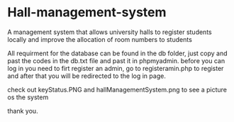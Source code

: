 # Hall-management-system
A management system that allows university halls to register students locally and improve the allocation of room numbers to students

All requirment for the database can be found in the db folder, just copy and past the codes in the db.txt file and past it in phpmyadmin.
before you can log in you need to firt register an admin, go to registeramin.php to register and after that you will be redirected to the log in page.


check out keyStatus.PNG and hallManagementSystem.png to see a picture os the system


thank you.
